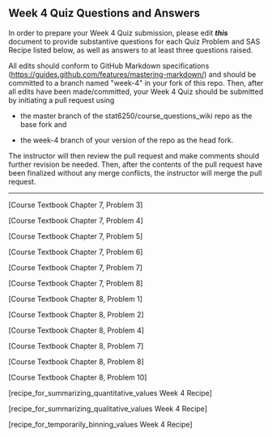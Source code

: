 ## Week 4 Quiz Questions and Answers

In order to prepare your Week 4 Quiz submission, please edit ***this*** document to provide substantive questions for each Quiz Problem and SAS Recipe listed below, as well as answers to at least three questions raised.

All edits should conform to GitHub Markdown specifications (https://guides.github.com/features/mastering-markdown/) and should be committed to a branch named "week-4" in your fork of this repo. Then, after all edits have been made/committed, your Week 4 Quiz should be submitted by initiating a pull request using

- the master branch of the stat6250/course_questions_wiki repo as the base fork and

- the week-4 branch of your version of the repo as the head fork.

The instructor will then review the pull request and make comments should further revision be needed. Then, after the contents of the pull request have been finalized without any merge conflicts, the instructor will merge the pull request.

********************************************************************************



[Course Textbook Chapter 7, Problem 3]



[Course Textbook Chapter 7, Problem 4]



[Course Textbook Chapter 7, Problem 5]



[Course Textbook Chapter 7, Problem 6]



[Course Textbook Chapter 7, Problem 7]



[Course Textbook Chapter 7, Problem 8]



[Course Textbook Chapter 8, Problem 1]



[Course Textbook Chapter 8, Problem 2]



[Course Textbook Chapter 8, Problem 4]



[Course Textbook Chapter 8, Problem 7]



[Course Textbook Chapter 8, Problem 8]



[Course Textbook Chapter 8, Problem 10]



[recipe_for_summarizing_quantitative_values Week 4 Recipe]



[recipe_for_summarizing_qualitative_values Week 4 Recipe]



[recipe_for_temporarily_binning_values Week 4 Recipe]


